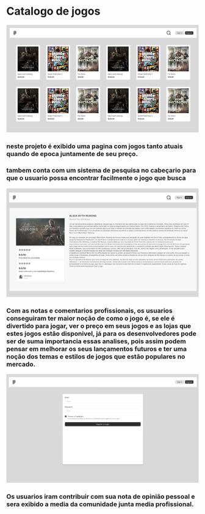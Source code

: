 # Catalogo de jogos



<img src="imagens/pag inicial.png">


### neste projeto é exibido uma pagina com jogos tanto atuais quando de epoca juntamente de seu preço.
### tambem conta com um sistema de pesquisa no cabeçario para que o usuario possa encontrar facilmente o jogo que busca



<img src="imagens/review.png">

### Com as notas e comentarios profissionais, os usuarios conseguiram ter maior noção de como o jogo é, se ele é divertido para jogar, ver o preço em seus jogos e as lojas que estes jogos estão disponivel, já para os desenvolvedores pode ser de suma importancia essas analises, pois assim podem pensar em melhorar os seus lançamentos futuros e ter uma noção dos temas e estilos de jogos que estão populares no mercado.

<img src="imagens/login e registro.png">

### Os usuarios iram contribuir com sua nota de opinião pessoal e sera exibido a media da comunidade junta media profissional.
